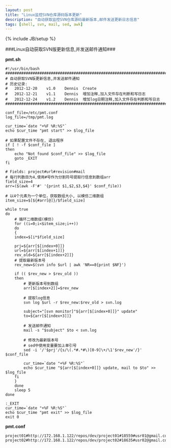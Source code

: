 ```yaml
---
layout: post
title: "Linux监控SVN仓库源码版本更新"
description: "自动获取监控SVN仓库源码最新版本,邮件发送更新日志信息"
tags: [shell, svn, mail, sed, awk]
---
```

{% include JB/setup %}

###Linux自动获取SVN版更新信息,并发送邮件通知###  


__pmt.sh__  

	#!/usr/bin/bash
	################################################################################
	# 自动获取SVN版更新信息,并发送邮件通知
	# 历史记录:
	#   2012-12-20    v1.0    Dennis  Create
	#   2012-12-21    v1.1    Dennis  增加注释,加入文件存在判断和写日志
	#   2012-12-24    v1.2    Dennis  增加log日期注释,加入文件存在判断和写日志
	################################################################################

	conf_file=/etc/pmt.conf
	log_file=/tmp/pmt.log

	cur_time=`date "+%F %R:%S"`
	echo $cur_time "pmt start" >> $log_file

	# 如果配置文件不存在, 退出程序
	if [ ! -f $conf_file ]
	then
	    echo "Not found $conf_file" >> $log_file
	    goto _EXIT
	fi

	# Fields: project#url#revision#mail
	# 每行列数目为4,使用#号作为分割符号提取行信息到数组arr 
	field_size=4
	arr=($(awk -F'#' '{print $1,$2,$3,$4}' $conf_file))

	# 以4个元素为一个单位，获取数组大小, 以模仿二维数组
	item_size=$[${#arr[@]}/$field_size]

	while true 
	do
	    # 循环二维数组(模仿)
	    for ((i=0;i<$item_size;i++))
	    do
	    {
		index=$[i*$field_size]

		prj=${arr[$[index+0]]}
		url=${arr[$[index+1]]}
		rev_old=${arr[$[index+2]]}
		# 提取最新版本号
		rev_new=$(svn info $url | awk 'NR==8{print $NF}')

		if (( $rev_new > $rev_old ))
		then
		    # 更新版本号到数组
		    arr[$[index+2]]=$rev_new

		    # 提取log信息
		    svn log $url -r $rev_new:$rev_old > svn.log

		    subject="[svn monitor]"${arr[$[index+0]]}" update"
		    to=${arr[$[index+3]]}

		    # 发送邮件通知
		    mail -s "$subject" $to < svn.log

		    # 修改为最新版本号
		    # sed中使用变量要加上单引号
		    sed -i '/'$prj'/{s/\(.*#.*#\)[0-9]\+/\1'$rev_new'/}' $conf_file

		    cur_time=`date "+%F %R:%S"`
		    echo $cur_time "${arr[$[index+0]]} update, mail to $to" >> $log_file
		fi
	    }
	    done
	    sleep 5
	done

	:_EXIT
	cur_time=`date "+%F %R:%S"`
	echo $cur_time "pmt exit" >> $log_file
	exit 0


__pmt.conf__

	project01#http://172.168.1.122/repos/dev/project01#18559#usr01@gmail.com
	project02#http://172.168.1.122/repos/dev/project02#18635#usr02@gmail.com

